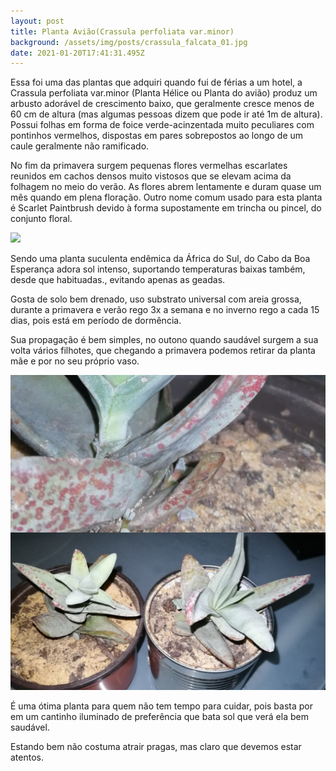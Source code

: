 ```yaml
---
layout: post
title: Planta Avião(Crassula perfoliata var.minor)
background: /assets/img/posts/crassula_falcata_01.jpg
date: 2021-01-20T17:41:31.495Z
---
```

Essa foi uma das plantas que adquiri quando fui de férias a um hotel, a Crassula perfoliata var.minor (Planta Hélice ou Planta do avião) produz um arbusto adorável de crescimento baixo, que geralmente cresce menos de 60 cm de altura (mas algumas pessoas dizem que pode ir até 1m de altura). Possui folhas em forma de foice verde-acinzentada muito peculiares com pontinhos vermelhos, dispostas em pares sobrepostos ao longo de um caule geralmente não ramificado.

No fim da primavera surgem pequenas flores vermelhas escarlates reunidos em cachos densos muito vistosos que se elevam acima da folhagem no meio do verão. As flores abrem lentamente e duram quase um mês quando em plena floração. Outro nome comum usado para esta planta é Scarlet Paintbrush devido à forma supostamente em trincha ou pincel, do conjunto floral. 

![](http://4.bp.blogspot.com/-rQZrTwFncY0/UfgGKTg7DrI/AAAAAAAAKhY/NMKVOcEit5w/s1600/DSC05669.JPG)


Sendo uma planta suculenta endêmica da África do Sul, do Cabo da Boa Esperança adora sol intenso, suportando temperaturas baixas também, desde que habituadas., evitando apenas as geadas.

Gosta de solo bem drenado, uso substrato universal com areia grossa, durante a primavera e verão rego 3x a semana e no inverno rego a cada 15 dias, pois está em período de dormência.

Sua propagação é bem simples, no outono quando saudável surgem a sua volta vários filhotes, que chegando a primavera podemos retirar da planta mãe e por no seu próprio vaso.

![](/assets/img/posts/incollage_20210120_181720503.jpg)

É uma ótima planta para quem não tem tempo para cuidar, pois basta por em um cantinho iluminado de preferência que bata sol que verá ela bem saudável.

Estando bem não costuma atrair pragas, mas claro que devemos estar atentos.